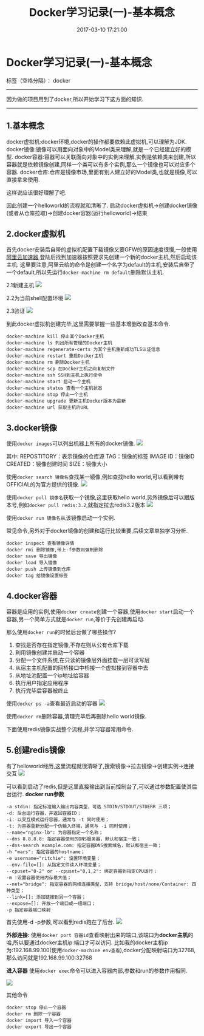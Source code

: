﻿---
title: Docker学习记录(一)-基本概念
categories: docker
tags:
 - docker
date: 2017-03-10 17:21:00
---

# Docker学习记录(一)-基本概念

标签（空格分隔）： docker

---
因为做的项目用到了docker,所以开始学习下这方面的知识.

----------

1.基本概念
------
docker虚拟机:docker环境,docker的操作都要依赖此虚拟机,可以理解为JDK.
docker镜像:镜像可以用面向对象中的Model类来理解,就是一个已经建立好的模型.
docker容器:容器可以关联面向对象中的实例来理解,实例是依赖类来创建,所以容器就是依赖镜像创建,同样一个类可以有多个实例,那么一个镜像也可以对应多个容器.
docker仓库:仓库是镜像市场,里面有别人建立好的Model类,也就是镜像,可以直接拿来使用.

这样说应该很好理解了吧.

因此创建一个helloworld的流程就和清晰了.
启动docker虚拟机->创建docker镜像(或者从仓库拉取)->创建docker容器(运行helloworld)->结束

2.docker虚拟机
-----------
首先docker安装后自带的虚拟机配置下载镜像又要GFW的原因速度很慢,一般使用[阿里云加速器][1],登陆后找到加速器按照要求先创建一个新的docker主机,然后启动该主机.
这里要注意,阿里云给的命令是创建一个名字为default的主机,安装后自带了一个default,所以先运行`docker-machine rm default`删除默认主机.

2.1新建主机
![](http://ac-HSNl7zbI.clouddn.com/sAxM3IuAIRznxVzOKQUSSmnVuh4KGub9bNLDN9P3.jpg)

2.2为当前shell配置环境
![](http://ac-HSNl7zbI.clouddn.com/AK0TxhfaoaaJgUR6XLDAxWoiml1uNr5aEPyhOHkn.jpg)

2.3验证
![](http://ac-HSNl7zbI.clouddn.com/BgvivpB6bjf61IBPyswjjHCb5XfcYjvrpOS9sDNo.jpg)

到此docker虚拟机创建完毕,这里需要掌握一些基本增删改查基本命令.
```
docker-machine kill 停止某个Docker主机
docker-machine ls 列出所有管理的Docker主机
docker-machine regenerate-certs 为某个主机重新成功TLS认证信息
docker-machine restart 重启Docker主机
docker-machine rm 删除Docker主机
docker-machine scp 在Docker主机之间复制文件
docker-machine ssh SSH到主机上执行命令
docker-machine start 启动一个主机
docker-machine status 查看一个主机状态
docker-machine stop 停止一个主机
docker-machine upgrade 更新主机Docker版本为最新
docker-machine url 获取主机的URL
```

3.docker镜像
----------
使用`docker images`可以列出机器上所有的docker镜像.
![](http://ac-HSNl7zbI.clouddn.com/axr3cW667D3Awsul4QA0qnVlrx2OYsRz0QJel6yG.jpg)

其中:
REPOSTITORY：表示镜像的仓库源
TAG：镜像的标签
IMAGE ID：镜像ID
CREATED：镜像创建时间
SIZE：镜像大小

使用`docker search 镜像名`查找某一镜像,例如查找hello world,可以看到带有OFFICIAL的为官方提供的镜像.
![](http://ac-HSNl7zbI.clouddn.com/LGnffJHC3CQIrxAMdBqUr6YXQf4s4CRiMLkhzwzY.jpg)

使用`docker pull 镜像名`获取一个镜像,这里获取hello world,另外镜像后可以跟版本号,例如`docker pull redis:3.2`,就指定拉去redis3.2版本
![](http://ac-HSNl7zbI.clouddn.com/pGDCyoQUkK3vnLXFRasOUzpDyLFbprXFTghVbzLf.jpg)

使用`docker run 镜像名`从该镜像启动一个实例.

常见命令,另外对于docker镜像的创建和运行比较重要,后续文章单独学习分析.
```
docker inspect 查看镜像详情
docker rmi 删除镜像,带上-f参数则强制删除
docker save 导出镜像
docker load 导入镜像
docker push 上传镜像到仓库
docker tag 给镜像设置标签
```

4.docker容器
----------
容器是应用的实例,使用`docker create`创建一个容器,使用`docker start`启动一个容器,另一个简单方式就是`docker run`,等价于先创建再启动.

那么使用`docker run`的时候后台做了哪些操作?
1. 查找是否存在指定镜像,不存在则从公有仓库下载
2. 利用镜像创建并启动一个容器
3. 分配一个文件系统,在只读的镜像层外面挂载一层可读写层
4. 从宿主主机配置的网桥接口中桥接一个虚拟接到容器中去
5. 从地址池配置一个ip地址给容器
6. 执行用户指定应用程序
7. 执行完毕后容器被终止

使用`docker ps -a`查看最近启动的容器
![](http://ac-HSNl7zbI.clouddn.com/aYGJha5vP2SwSQUEHtlNmRBU67vXS8co5KTCMO75.jpg)

使用`docker rm`删除容器,清理完毕后再删除hello world镜像.

下面使用redis镜像实战整个流程,并学习容器常用命令.

5.创建redis镜像
-----------
有了helloworld经历,这里流程就很清晰了,搜索镜像->拉去镜像->创建实例->连接交互
![](http://ac-HSNl7zbI.clouddn.com/6184zD9Mp4SvaS1srJVGcXN4H2HqDj9QXa23l43H.jpg)

可以看到启动了redis,但是这里直接输出到当前控制台了,可以通过参数配置使其后台运行.
**docker run参数**
```
-a stdin: 指定标准输入输出内容类型，可选 STDIN/STDOUT/STDERR 三项；
-d: 后台运行容器，并返回容器ID；
-i: 以交互模式运行容器，通常与 -t 同时使用；
-t: 为容器重新分配一个伪输入终端，通常与 -i 同时使用；
--name="nginx-lb": 为容器指定一个名称；
--dns 8.8.8.8: 指定容器使用的DNS服务器，默认和宿主一致；
--dns-search example.com: 指定容器DNS搜索域名，默认和宿主一致；
-h "mars": 指定容器的hostname；
-e username="ritchie": 设置环境变量；
--env-file=[]: 从指定文件读入环境变量；
--cpuset="0-2" or --cpuset="0,1,2": 绑定容器到指定CPU运行；
-m :设置容器使用内存最大值；
--net="bridge": 指定容器的网络连接类型，支持 bridge/host/none/Container: 四种类型；
--link=[]: 添加链接到另一个容器；
--expose=[]: 开放一个端口或一组端口；
-p 指定容器端口映射
```

首先使用-d -p参数,可以看到redis跑在了后台.
![](http://ac-HSNl7zbI.clouddn.com/spT76EzPOxiqmpHHvUfft1bCHwQPkeqVIjJAGtCt.jpg)

**外部连接:**
使用`docker port 容器id`查看映射出来的端口,该端口为**docker主机**的哈,所以要通过docker主机ip:端口才可以访问.
比如我的docker主机ip为:192.168.99.100(使用`docker-machine env查看`),docker分配映射端口为32768,那么访问就是192.168.99.100:32768

**进入容器**
使用`docker exec`命令可以进入容器内部,参数和run的参数作用相同.

![](http://ac-HSNl7zbI.clouddn.com/fUQQvk3ApsvI4UbNYxO6C7tHu7d31M6v04aEhWmX.jpg)

其他命令
```
docker stop 停止一个容器
docker rm 删除一个容器
docker import 导入一个容器
docker export 导出一个容器
```


  [1]: https://cr.console.aliyun.com